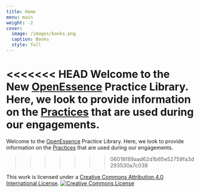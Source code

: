 ```yaml
---
title: Home
menu: main
weight: -2
cover:
  image: /images/books.png
  caption: Books
  style: full
---
```


<<<<<<< HEAD
Welcome to the New [OpenEssence](https://openessence.github.io/) Practice Library. Here, we look to provide information on the [Practices](/practices) that are used during our engagements.
=======
Welcome to the [OpenEssence](https://openessence.github.io/) Practice Library. Here, we look to provide information on the [Practices](/practices) that are used during our engagements.
>>>>>>> 06018f89aad62d1b65e52759fa3d293530a7c038

This work is licensed under a <a rel="license" href="http://creativecommons.org/licenses/by/4.0/">Creative Commons Attribution 4.0 International License</a>.
<a rel="license" href="http://creativecommons.org/licenses/by/4.0/"><img alt="Creative Commons License" style="border-width:0" src="https://i.creativecommons.org/l/by/4.0/88x31.png" /></a>
